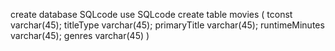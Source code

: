 create database SQLcode
use SQLcode
create table movies
(
 tconst varchar(45);
 titleType varchar(45);
 primaryTitle varchar(45);
 runtimeMinutes varchar(45);
 genres varchar(45)
)
